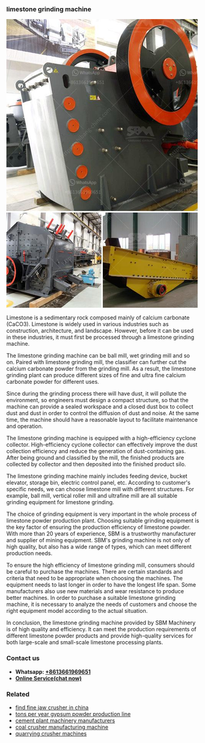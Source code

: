<h3>limestone grinding machine</h3><img src='1708663320.jpg' alt=''><p>Limestone is a sedimentary rock composed mainly of calcium carbonate (CaCO3). Limestone is widely used in various industries such as construction, architecture, and landscape. However, before it can be used in these industries, it must first be processed through a limestone grinding machine.</p><p>The limestone grinding machine can be ball mill, wet grinding mill and so on. Paired with limestone grinding mill, the classifier can further cut the calcium carbonate powder from the grinding mill. As a result, the limestone grinding plant can produce different sizes of fine and ultra fine calcium carbonate powder for different uses.</p><p>Since during the grinding process there will have dust, it will pollute the environment, so engineers must design a compact structure, so that the machine can provide a sealed workspace and a closed dust box to collect dust and dust in order to control the diffusion of dust and noise. At the same time, the machine should have a reasonable layout to facilitate maintenance and operation.</p><p>The limestone grinding machine is equipped with a high-efficiency cyclone collector. High-efficiency cyclone collector can effectively improve the dust collection efficiency and reduce the generation of dust-containing gas. After being ground and classified by the mill, the finished products are collected by collector and then deposited into the finished product silo.</p><p>The limestone grinding machine mainly includes feeding device, bucket elevator, storage bin, electric control panel, etc. According to customer's specific needs, we can choose limestone mill with different structures. For example, ball mill, vertical roller mill and ultrafine mill are all suitable grinding equipment for limestone grinding.</p><p>The choice of grinding equipment is very important in the whole process of limestone powder production plant. Choosing suitable grinding equipment is the key factor of ensuring the production efficiency of limestone powder. With more than 20 years of experience, SBM is a trustworthy manufacturer and supplier of mining equipment. SBM's grinding machine is not only of high quality, but also has a wide range of types, which can meet different production needs.</p><p>To ensure the high efficiency of limestone grinding mill, consumers should be careful to purchase the machines. There are certain standards and criteria that need to be appropriate when choosing the machines. The equipment needs to last longer in order to have the longest life span. Some manufacturers also use new materials and wear resistance to produce better machines. In order to purchase a suitable limestone grinding machine, it is necessary to analyze the needs of customers and choose the right equipment model according to the actual situation.</p><p>In conclusion, the limestone grinding machine provided by SBM Machinery is of high quality and efficiency. It can meet the production requirements of different limestone powder products and provide high-quality services for both large-scale and small-scale limestone processing plants.</p><h3>Contact us</h3><ul><li><strong>Whatsapp:&nbsp;<a href="https://wa.me/8613661969651">+8613661969651</a></strong></li><li><a href="https://swt.shibang-china.com/?git&amp;zhl&amp;limestone grinding machine"><strong>Online Service(chat now)</strong></a></li></ul><h3>Related</h3><ul><li><a href='find fine jaw crusher in china.md'>find fine jaw crusher in china</a></li><li><a href='tons per year gypsum powder production line.md'>tons per year gypsum powder production line</a></li><li><a href='cement plant machinery manufacturers.md'>cement plant machinery manufacturers</a></li><li><a href='coal crusher manufacturing machine.md'>coal crusher manufacturing machine</a></li><li><a href='quarrying crusher machines.md'>quarrying crusher machines</a></li></ul>